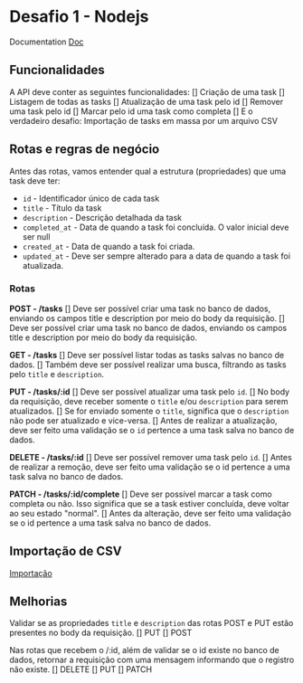 # Desafio 1 - Nodejs

Documentation
[Doc](https://efficient-sloth-d85.notion.site/Desafio-01-2d48608f47644519a408b438b52d913f)

## Funcionalidades

A API deve conter as seguintes funcionalidades:
[] Criação de uma task
[] Listagem de todas as tasks
[] Atualização de uma task pelo id
[] Remover uma task pelo id
[] Marcar pelo id uma task como completa
[] E o verdadeiro desafio: Importação de tasks em massa por um arquivo CSV

## Rotas e regras de negócio

Antes das rotas, vamos entender qual a estrutura (propriedades) que uma task deve ter:

- `id` - Identificador único de cada task
- `title` - Título da task
- `description` - Descrição detalhada da task
- `completed_at` - Data de quando a task foi concluída. O valor inicial deve ser null
- `created_at` - Data de quando a task foi criada.
- `updated_at` - Deve ser sempre alterado para a data de quando a task foi atualizada.

### Rotas

**POST - /tasks**
[] Deve ser possível criar uma task no banco de dados, enviando os campos title e description por meio do body da requisição.
[] Deve ser possível criar uma task no banco de dados, enviando os campos title e description por meio do body da requisição.

**GET - /tasks**
[] Deve ser possível listar todas as tasks salvas no banco de dados.
[] Também deve ser possível realizar uma busca, filtrando as tasks pelo `title` e `description`.

**PUT - /tasks/:id**
[] Deve ser possível atualizar uma task pelo `id`.
[] No body da requisição, deve receber somente o `title` e/ou `description` para serem atualizados.
[] Se for enviado somente o `title`, significa que o `description` não pode ser atualizado e vice-versa.
[] Antes de realizar a atualização, deve ser feito uma validação se o `id` pertence a uma task salva no banco de dados.

**DELETE - /tasks/:id**
[] Deve ser possível remover uma task pelo `id`.
[] Antes de realizar a remoção, deve ser feito uma validação se o id pertence a uma task salva no banco de dados.

**PATCH - /tasks/:id/complete**
[] Deve ser possível marcar a task como completa ou não. Isso significa que se a task estiver concluída, deve voltar ao seu estado "normal".
[] Antes da alteração, deve ser feito uma validação se o id pertence a uma task salva no banco de dados.

## Importação de CSV

[Importação](https://efficient-sloth-d85.notion.site/Cria-o-via-CSV-com-Stream-21ba6d279991473792787d9265212181?pvs=25)

## Melhorias

Validar se as propriedades `title` e `description` das rotas POST e PUT estão presentes no body da requisição.
[] PUT
[] POST

Nas rotas que recebem o /:id, além de validar se o id existe no banco de dados, retornar a requisição com uma mensagem informando que o registro não existe.
[] DELETE
[] PUT
[] PATCH
